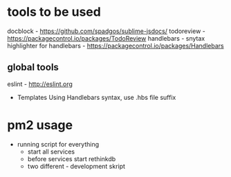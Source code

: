 # tools to be used
docblock - https://github.com/spadgos/sublime-jsdocs/
todoreview - https://packagecontrol.io/packages/TodoReview
handlebars - snytax highlighter for handlebars - https://packagecontrol.io/packages/Handlebars

## global tools
eslint - http://eslint.org


* Templates
Using Handlebars syntax, use .hbs file suffix

# pm2 usage
- running script for everything
	- start all services
	- before services start rethinkdb
	- two different - development skript
